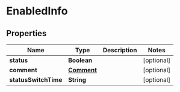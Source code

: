 
# EnabledInfo

## Properties
Name | Type | Description | Notes
------------ | ------------- | ------------- | -------------
**status** | **Boolean** |  |  [optional]
**comment** | [**Comment**](Comment.md) |  |  [optional]
**statusSwitchTime** | **String** |  |  [optional]



